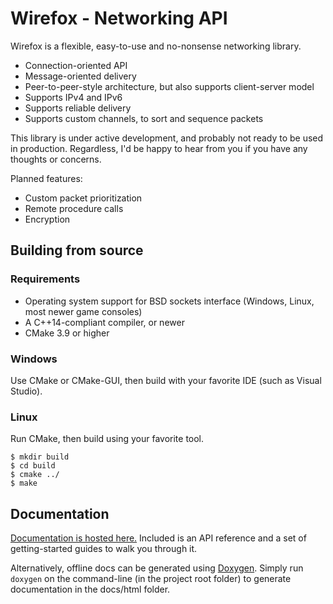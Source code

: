 # Wirefox - Networking API

Wirefox is a flexible, easy-to-use and no-nonsense networking library.

- Connection-oriented API
- Message-oriented delivery
- Peer-to-peer-style architecture, but also supports client-server model
- Supports IPv4 and IPv6
- Supports reliable delivery
- Supports custom channels, to sort and sequence packets

This library is under active development, and probably not ready to be used in production. Regardless, I'd be happy to hear from you if you have any thoughts or concerns.

Planned features:

- Custom packet prioritization
- Remote procedure calls
- Encryption

## Building from source

### Requirements

- Operating system support for BSD sockets interface
  (Windows, Linux, most newer game consoles)
- A C++14-compliant compiler, or newer
- CMake 3.9 or higher

### Windows

Use CMake or CMake-GUI, then build with your favorite IDE (such as Visual Studio).

### Linux

Run CMake, then build using your favorite tool.
```
$ mkdir build
$ cd build
$ cmake ../
$ make
```

## Documentation

[Documentation is hosted here.](https://www.syllendel.nl/wirefox) Included is an API reference and a set of getting-started guides to walk you through it.

Alternatively, offline docs can be generated using [Doxygen](http://www.doxygen.nl/). Simply run `doxygen` on the command-line (in the project root folder) to generate documentation in the docs/html folder.
